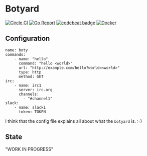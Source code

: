 # Botyard 

[![Circle CI](https://circleci.com/gh/botyard/botyard.svg?style=svg)](https://circleci.com/gh/botyard/botyard) [![Go Report](https://goreportcard.com/badge/github.com/botyard/botyard)](https://goreportcard.com/report/github.com/botyard/botyard) [![codebeat badge](https://codebeat.co/badges/6a35eba5-e617-4d80-8fd4-2920dffcd1f1)](https://codebeat.co/projects/github-com-botyard-botyard) [![Docker](https://img.shields.io/docker/pulls/botyard/botyard.svg)](https://hub.docker.com/r/botyard/botyard/)

## Configuration

```
name: boty
commands:
    - name: "hello"
      command: "hello <world>"
      url: "http://example.com/hello?world=<world>"
      type: http
      method: GET
irc:
    - name: irc1
      server: irc.org 
      channels:
        - "#channel1"
slack:
    - name: slack1
      token: TOKEN
```

I think that the config file explains all about what the `botyard` is. :-) 

## State

"WORK IN PROGRESS"
